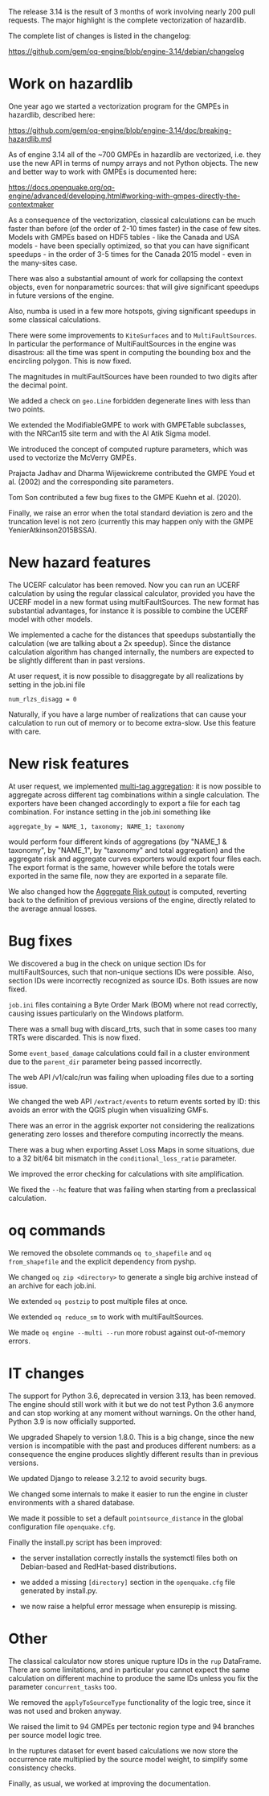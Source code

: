 The release 3.14 is the result of 3 months of work involving nearly
200 pull requests. The major highlight is the complete vectorization of
hazardlib.

The complete list of changes is listed in the changelog:

https://github.com/gem/oq-engine/blob/engine-3.14/debian/changelog

# Work on hazardlib

One year ago we started a vectorization program for the GMPEs in hazardlib,
described here:

https://github.com/gem/oq-engine/blob/engine-3.14/doc/breaking-hazardlib.md

As of engine 3.14 all of the ~700 GMPEs in hazardlib are vectorized,
i.e. they use the new API in terms of numpy arrays and not Python
objects. The new and better way to work with GMPEs is documented here:

https://docs.openquake.org/oq-engine/advanced/developing.html#working-with-gmpes-directly-the-contextmaker

As a consequence of the vectorization, classical calculations can be
much faster than before (of the order of 2-10 times faster)
in the case of few sites. Models with GMPEs based on HDF5 tables -
like the Canada and USA models - have been specially optimized, so
that you can have significant speedups - in the order of 3-5 times for
the Canada 2015 model - even in the many-sites case.

There was also a substantial amount of work for collapsing
the context objects, even for nonparametric sources: that
will give significant speedups in future versions of the engine.

Also, numba is used in a few more hotspots, giving significant speedups
in some classical calculations.

There were some improvements to `KiteSurfaces` and to
`MultiFaultSources`. In particular the performance of
MultiFaultSources in the engine was disastrous: all the time was
spent in computing the bounding box and the encircling polygon. This is
now fixed.

The magnitudes in multiFaultSources have been rounded to two digits
after the decimal point.

We added a check on `geo.Line` forbidden degenerate lines with less than
two points.

We extended the ModifiableGMPE to work with GMPETable subclasses,
with  the NRCan15 site term and with the Al Atik Sigma model.

We introduced the concept of computed rupture parameters, which was used to
vectorize the McVerry GMPEs.

Prajacta Jadhav and Dharma Wijewickreme contributed the GMPE Youd et
al. (2002) and the corresponding site parameters.

Tom Son contributed a few bug fixes to the GMPE Kuehn et al. (2020).

Finally, we raise an error when the total standard deviation is zero and the
truncation level is not zero (currently this may happen only with the 
GMPE YenierAtkinson2015BSSA).

# New hazard features

The UCERF calculator has been removed. Now you can run an UCERF
calculation by using the regular classical calculator, provided you
have the UCERF model in a new format using multiFaultSources. The new
format has substantial advantages, for instance it is possible to
combine the UCERF model with other models.

We implemented a cache for the distances that speedups
substantially the calculation (we are talking about a 2x
speedup). Since the distance calculation algorithm has changed
internally, the numbers are expected to be slightly different than
in past versions.

At user request, it is now possible to disaggregate by all realizations
by setting in the job.ini file

`num_rlzs_disagg = 0`

Naturally, if you have a large number of realizations that can cause
your calculation to run out of memory or to become extra-slow. Use
this feature with care.

# New risk features

At user request, we implemented [multi-tag
aggregation](https://github.com/gem/oq-engine/issues/7663): it is now
possible to aggregate across different tag combinations within a
single calculation. The exporters have been changed accordingly to
export a file for each tag combination.  For instance setting in the
job.ini something like

`aggregate_by = NAME_1, taxonomy; NAME_1; taxonomy`

would perform four different kinds of aggregations (by "NAME_1 &
taxonomy", by "NAME_1", by "taxonomy" and total aggregation) and the
aggregate risk and aggregate curves exporters would export four files
each. The export format is the same, however while before the totals
were exported in the same file, now they are exported in a separate
file.

We also changed how the [Aggregate Risk
output](https://github.com/gem/oq-engine/pull/7708) is computed,
reverting back to the definition of previous versions of the engine,
directly related to the average annual losses.

# Bug fixes

We discovered a bug in the check on unique section IDs for
multiFaultSources, such that non-unique sections IDs were
possible. Also, section IDs were incorrectly recognized as source
IDs. Both issues are now fixed.

`job.ini` files containing a Byte Order Mark (BOM) where not read
correctly, causing issues particularly on the Windows platform.

There was a small bug with discard_trts, such that in some cases too many
TRTs were discarded. This is now fixed.

Some `event_based_damage` calculations could fail in a cluster environment
due to the `parent_dir` parameter being passed incorrectly.

The web API /v1/calc/run was failing when uploading files due to a
sorting issue.

We changed the web API `/extract/events` to return events sorted by ID:
this avoids an error with the QGIS plugin when visualizing GMFs.

There was an error in the aggrisk exporter not considering the realizations
generating zero losses and therefore computing incorrectly the means.

There was a bug when exporting Asset Loss Maps in some situations, due
to a 32 bit/64 bit mismatch in the `conditional_loss_ratio` parameter.

We improved the error checking for calculations with site amplification.

We fixed the `--hc` feature that was failing when starting from a
preclassical calculation.

# oq commands

We removed the obsolete commands `oq to_shapefile` and `oq from_shapefile`
and the explicit dependency from pyshp.

We changed `oq zip <directory>` to generate a single big archive instead
of an archive for each job.ini.

We extended `oq postzip` to post multiple files at once.

We extended `oq reduce_sm` to work with multiFaultSources.

We made `oq engine --multi --run` more robust against out-of-memory errors.

# IT changes

The support for Python 3.6, deprecated in version 3.13, has been
removed. The engine should still work with it but we do not test Python 3.6
anymore and can stop working at any moment without warnings.
On the other hand, Python 3.9 is now officially supported.

We upgraded Shapely to version 1.8.0. This is a big change, since
the new version is incompatible with the past and produces different
numbers: as a consequence the engine produces slightly different
results than in previous versions.

We updated Django to release 3.2.12 to avoid security bugs.

We changed some internals to make it easier to run the engine in
cluster environments with a shared database.

We made it possible to set a default `pointsource_distance` in
the global configuration file `openquake.cfg`.

Finally the install.py script has been improved:

- the server installation correctly installs the systemctl files both on
  Debian-based and RedHat-based distributions.

- we added a missing `[directory]` section in the `openquake.cfg` file
  generated by install.py.

- we now raise a helpful error message when ensurepip is missing.

# Other

The classical calculator now stores unique rupture IDs in the `rup` DataFrame.
There are some limitations, and in particular you cannot expect the same
calculation on different machine to produce the same IDs unless you fix
the parameter `concurrent_tasks` too.

We removed the `applyToSourceType` functionality of the logic tree, since it
was not used and broken anyway.

We raised the limit to 94 GMPEs per tectonic region type and 94
branches per source model logic tree.

In the ruptures dataset for event based calculations we now store the
occurrence rate multiplied by the source model weight, to simplify some
consistency checks.

Finally, as usual, we worked at improving the documentation.
